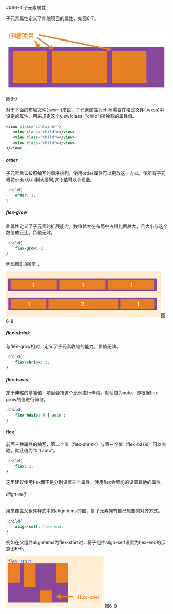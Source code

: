 ###6-3 子元素属性

子元素属性定义了伸缩项目的属性，如图6-7。

![](/assets/6-7.png) 图6-7

对于下面的布局文件(.wxml)来说，子元素属性为child需要在格式文件(.wxss)中设定的属性，用来规定这个view(class="child")所独有的属性值。
```xml
<view class="container">
   <view class="child"></view>
   <view class="child"></view>
   <view class="child"></view>
</view>
```

##### order

子元素默认按照编写的顺序排列，使用order属性可以更改这一方式，使所有子元素按order从小到大排列,这个值可以为负数。

```css
.child{
	order: 1;
}
```

##### flex-grow

此属性定义了子元素的扩展能力，数值越大在布局中占得比例越大，且大小与这个数值成正比。负值无效。

```css
.child{
	flex-grow: 2;
}
```

例如图6-8所示：

![](/assets/6-8.png)图6-8

##### flex-shrink

与flex-grow相对，定义了子元素收缩的能力。负值无效。

```css
.child{
	flex-shrink: 2;
}
```

##### flex-basis

定于伸缩的基准值，项目会按这个比例进行伸缩。默认值为auto，即根据flex-grow的值进行伸缩。

```css
.child{
	flex-basis: 0 | auto ;
}
```
#### flex

前面三种属性的缩写，第二个值（flex-shrink）与第三个值（flex-basis）可以省略，默认值为“0 1 auto”。

```css
.child{
	flex: 1;
}
```
这里建议使用flex而不是分别设置三个属性，使用flex会智能的设置其他的属性。

###### align-self

用来覆盖父组件样式中的alignItems的值，是子元素拥有自己想要的对齐方式。

```css
.child{
	align-self: flex-end;
}
```

例如在父组件alignItems为flex-start时，将子组件align-self设置为flex-end的示意图6-9。

![](/assets/6-9.png) 图6-9
